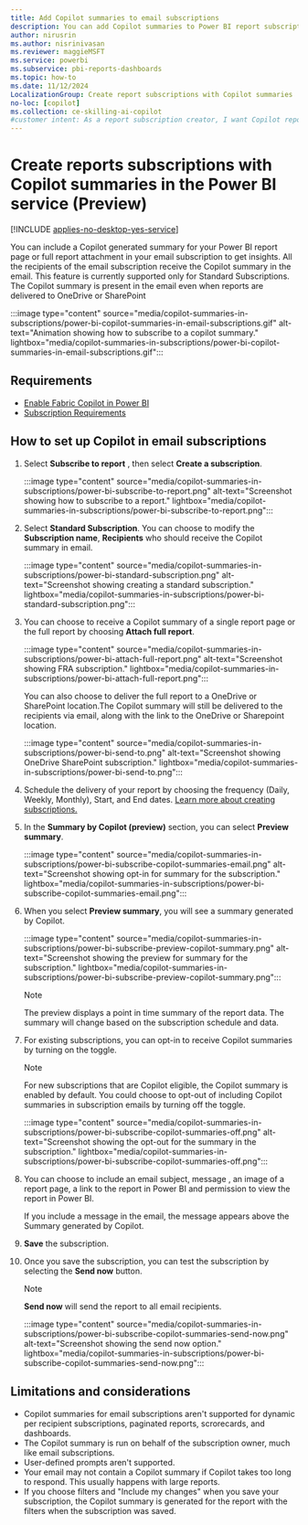 ```yaml
---
title: Add Copilot summaries to email subscriptions
description: You can add Copilot summaries to Power BI report subscriptions.
author: nirusrin
ms.author: nisrinivasan
ms.reviewer: maggieMSFT
ms.service: powerbi
ms.subservice: pbi-reports-dashboards
ms.topic: how-to
ms.date: 11/12/2024
LocalizationGroup: Create report subscriptions with Copilot summaries
no-loc: [copilot]
ms.collection: ce-skilling-ai-copilot
#customer intent: As a report subscription creator, I want Copilot report summaries to be delivered in my subscription email.
---
```


# Create reports subscriptions with Copilot summaries in the Power BI service (Preview)

[!INCLUDE [applies-no-desktop-yes-service](../includes/applies-no-desktop-yes-service.md)]

You can include a Copilot generated summary for your Power BI report page or full report attachment in your email subscription to get insights. All the recipients of the email subscription receive the Copilot summary in the email. This feature is currently supported only for Standard Subscriptions.  
The Copilot summary is present in the email even when reports are delivered to OneDrive or SharePoint

:::image type="content" source="media/copilot-summaries-in-subscriptions/power-bi-copilot-summaries-in-email-subscriptions.gif" alt-text="Animation showing how to subscribe to a copilot summary." lightbox="media/copilot-summaries-in-subscriptions/power-bi-copilot-summaries-in-email-subscriptions.gif":::

## Requirements

- [Enable Fabric Copilot in Power BI](copilot-enable-power-bi.md)
- [Subscription Requirements](../collaborate-share/end-user-subscribe.md#requirements)
  

## How to set up Copilot in email subscriptions

1. Select **Subscribe to report** , then select **Create a subscription**.

   :::image type="content" source="media/copilot-summaries-in-subscriptions/power-bi-subscribe-to-report.png" alt-text="Screenshot showing how to subscribe to a report." lightbox="media/copilot-summaries-in-subscriptions/power-bi-subscribe-to-report.png":::


1. Select **Standard Subscription**. You can choose to modify the **Subscription name**, **Recipients** who should receive the Copilot summary in email.

   :::image type="content" source="media/copilot-summaries-in-subscriptions/power-bi-standard-subscription.png" alt-text="Screenshot showing creating a standard subscription." lightbox="media/copilot-summaries-in-subscriptions/power-bi-standard-subscription.png":::

1. You can choose to receive a Copilot summary of a single report page or the full report by choosing **Attach full report**. 

   :::image type="content" source="media/copilot-summaries-in-subscriptions/power-bi-attach-full-report.png" alt-text="Screenshot showing FRA subscription." lightbox="media/copilot-summaries-in-subscriptions/power-bi-attach-full-report.png":::

   You can also choose to deliver the full report to a OneDrive or SharePoint location.The Copilot summary will still be delivered to the recipients via email, along with the link to the OneDrive or Sharepoint location.

   :::image type="content" source="media/copilot-summaries-in-subscriptions/power-bi-send-to.png" alt-text="Screenshot showing OneDrive SharePoint subscription." lightbox="media/copilot-summaries-in-subscriptions/power-bi-send-to.png":::

1. Schedule the delivery of your report by choosing the frequency (Daily, Weekly, Monthly), Start, and End dates. [Learn more about creating subscriptions.](../collaborate-share/end-user-subscribe.md#subscribe-to-a-report-or-dashboard)

1. In the **Summary by Copilot (preview)** section, you can select **Preview summary**. 

   :::image type="content" source="media/copilot-summaries-in-subscriptions/power-bi-subscribe-copilot-summaries-email.png" alt-text="Screenshot showing opt-in for summary for the subscription." lightbox="media/copilot-summaries-in-subscriptions/power-bi-subscribe-copilot-summaries-email.png":::

1. When you select **Preview summary**, you will see a summary generated by Copilot. 

   :::image type="content" source="media/copilot-summaries-in-subscriptions/power-bi-subscribe-preview-copilot-summary.png" alt-text="Screenshot showing the preview for summary for the subscription." lightbox="media/copilot-summaries-in-subscriptions/power-bi-subscribe-preview-copilot-summary.png":::

   > [!NOTE]
   > The preview displays a point in time summary of the report data. The summary will change based on the subscription schedule and data.

1. For existing subscriptions, you can opt-in to receive Copilot summaries by turning on the toggle.

   > [!NOTE]
   > For new subscriptions that are Copilot eligible, the Copilot summary is enabled by default. You could choose to opt-out of including Copilot summaries in subscription emails by turning off the toggle.

   :::image type="content" source="media/copilot-summaries-in-subscriptions/power-bi-subscribe-copilot-summaries-off.png" alt-text="Screenshot showing the opt-out for the summary in the subscription." lightbox="media/copilot-summaries-in-subscriptions/power-bi-subscribe-copilot-summaries-off.png":::

1. You can choose to include an email subject, message , an image of a report page, a link to the report in Power BI and permission to view the report in Power BI.

   If you include a message in the email, the message appears above the Summary generated by Copilot.

1. **Save** the subscription.

1. Once you save the subscription, you can test the subscription by selecting the **Send now** button.

   > [!NOTE]
   > **Send now** will send the report to all email recipients.

   :::image type="content" source="media/copilot-summaries-in-subscriptions/power-bi-subscribe-copilot-summaries-send-now.png" alt-text="Screenshot showing the send now option." lightbox="media/copilot-summaries-in-subscriptions/power-bi-subscribe-copilot-summaries-send-now.png":::

## Limitations and considerations

- Copilot summaries for email subscriptions aren't supported for dynamic per recipient subscriptions, paginated reports, scrorecards, and dashboards.
- The Copilot summary is run on behalf of the subscription owner, much like email subscriptions.
- User-defined prompts aren't supported.
- Your email may not contain a Copilot summary if Copilot takes too long to respond. This usually happens with large reports.
- If you choose filters and "Include my changes" when you save your subscription, the Copilot summary is generated for the report with the filters when the subscription was saved. 
